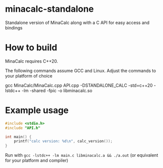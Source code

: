# minacalc-standalone
Standalone version of MinaCalc along with a C API for easy access and bindings

# How to build
MinaCalc requires C++20.

The following commands assume GCC and Linux. Adjust the commands to your platform of choice

gcc MinaCalc/MinaCalc.cpp API.cpp -DSTANDALONE_CALC -std=c++20 -lstdc++ -lm -shared -fpic -o libminacalc.so

# Example usage
```c
#include <stdio.h>
#include "API.h"

int main() {
    printf("calc version: %d\n", calc_version());
}
```

Run with `gcc -lstdc++ -lm main.c libminacalc.a && ./a.out` (or equivalent for your platform and compiler)
